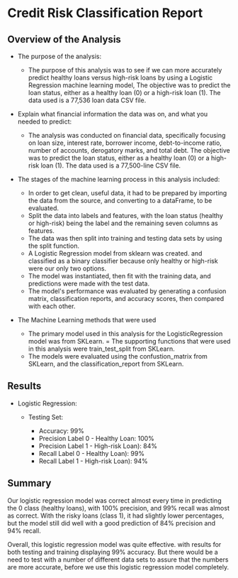 # Credit Risk Classification Report

## Overview of the Analysis
* The purpose of the analysis:
  - The purpose of this analysis was to see if we can more accurately predict healthy loans versus high-risk loans by using a Logistic Regression machine learning model, The objective was to predict the loan status, either as a healthy loan (0) or a high-risk loan (1). The data used is a 77,536 loan data CSV file.

* Explain what financial information the data was on, and what you needed to predict:
  - The analysis was conducted on financial data, specifically focusing on loan size, interest rate, borrower income, debt-to-income ratio, number of accounts, derogatory marks, and total debt. The objective was to predict the loan status, either as a healthy loan (0) or a high-risk loan (1). The data used is a 77,500-line CSV file.

* The stages of the machine learning process in this analysis included:
  - In order to get clean, useful data, it had to be prepared by importing the data from the source, and converting to a dataFrame, to be evaluated.
  - Split the data into labels and features, with the loan status (healthy or high-risk) being the label and the remaining seven columns as features.
  - The data was then split into training and testing data sets by using the split function.
  - A Logistic Regression model from sklearn was created. and classified as a binary classifier because only healthy or high-risk were our only two options.
  - The model was instantiated, then fit with the training data, and predictions were made with the test data.
  - The model's performance was evaluated by generating a confusion matrix, classification reports, and accuracy scores, then compared with each other.
* The Machine Learning methods that were used
  - The primary model used in this analysis for the LogisticRegression model was from SKLearn.
  = The supporting functions that were used in this analysis were train_test_split from SKLearn.
  - The models were evaluated using the confustion_matrix from SKLearn, and the classification_report from SKLearn.

## Results

* Logistic Regression:
    * Testing Set:

        - Accuracy: 99%
        - Precision Label 0 - Healthy Loan: 100%
        - Precision Label 1 - High-risk Loan): 84%
        - Recall Label 0 - Healthy Loan): 99%        
        - Recall Label 1 - High-risk Loan): 94%

## Summary

Our logistic regression model was correct almost every time in predicting the 0 class (healthy loans), with 100% precision, and 99% recall was almost as correct. With the risky loans (class 1), it had slightly lower percentages, but the model still did well with a good prediction of 84% precision and 94% recall.

Overall, this logistic regression model was quite effective. with results for both testing and training displaying 99% accuracy. But there would be a need to test with a number of different data sets to assure that the numbers are more accurate, before we use this logistic regression model completely.
